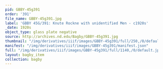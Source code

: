 ```yaml
---
pid: GBBY-45g391
order: '391'
file_name: GBBY-45g391.jpg
label: 'GBBY 45G/391: Knute Rockne with unidentified Men - c1920s'
_date: 1920s
object_type: glass plate negative
source: http://archives.nd.edu/Bagby/GBBY-45g391.jpg
thumbnail: "/img/derivatives/iiif/images/GBBY-45g391/full/250,/0/default.jpg"
manifest: "/img/derivatives/iiif/images/GBBY-45g391/manifest.json"
full: "/img/derivatives/iiif/images/GBBY-45g391/full/1140,/0/default.jpg"
layout: bagby_item
collection: bagby
---
```

